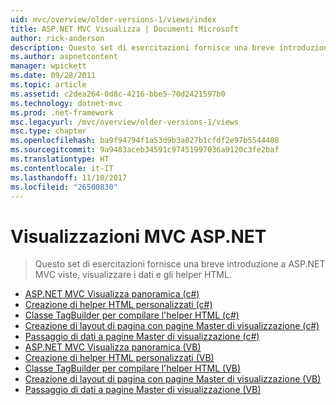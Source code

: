 ```yaml
---
uid: mvc/overview/older-versions-1/views/index
title: ASP.NET MVC Visualizza | Documenti Microsoft
author: rick-anderson
description: Questo set di esercitazioni fornisce una breve introduzione a ASP.NET MVC viste, visualizzare i dati e gli helper HTML.
ms.author: aspnetcontent
manager: wpickett
ms.date: 09/28/2011
ms.topic: article
ms.assetid: c2dea264-0d8c-4216-bbe5-70d2421597b0
ms.technology: dotnet-mvc
ms.prod: .net-framework
msc.legacyurl: /mvc/overview/older-versions-1/views
msc.type: chapter
ms.openlocfilehash: ba9f94794f1a53d9b3a027b1cfdf2e97b5544488
ms.sourcegitcommit: 9a9483aceb34591c97451997036a9120c3fe2baf
ms.translationtype: HT
ms.contentlocale: it-IT
ms.lasthandoff: 11/10/2017
ms.locfileid: "26500830"
---
```

<a name="aspnet-mvc-views"></a>Visualizzazioni MVC ASP.NET
====================
> Questo set di esercitazioni fornisce una breve introduzione a ASP.NET MVC viste, visualizzare i dati e gli helper HTML.


- [ASP.NET MVC Visualizza panoramica (c#)](asp-net-mvc-views-overview-cs.md)
- [Creazione di helper HTML personalizzati (c#)](creating-custom-html-helpers-cs.md)
- [Classe TagBuilder per compilare l'helper HTML (c#)](using-the-tagbuilder-class-to-build-html-helpers-cs.md)
- [Creazione di layout di pagina con pagine Master di visualizzazione (c#)](creating-page-layouts-with-view-master-pages-cs.md)
- [Passaggio di dati a pagine Master di visualizzazione (c#)](passing-data-to-view-master-pages-cs.md)
- [ASP.NET MVC Visualizza panoramica (VB)](asp-net-mvc-views-overview-vb.md)
- [Creazione di helper HTML personalizzati (VB)](creating-custom-html-helpers-vb.md)
- [Classe TagBuilder per compilare l'helper HTML (VB)](using-the-tagbuilder-class-to-build-html-helpers-vb.md)
- [Creazione di layout di pagina con pagine Master di visualizzazione (VB)](creating-page-layouts-with-view-master-pages-vb.md)
- [Passaggio di dati a pagine Master di visualizzazione (VB)](passing-data-to-view-master-pages-vb.md)
